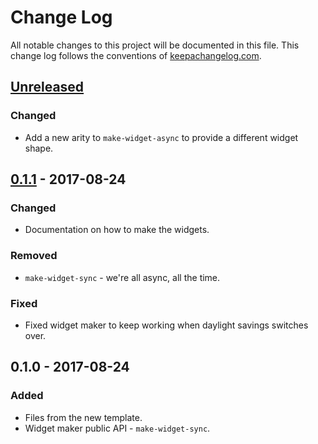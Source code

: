 # Change Log
All notable changes to this project will be documented in this file. This change log follows the conventions of [keepachangelog.com](http://keepachangelog.com/).

## [Unreleased]
### Changed
- Add a new arity to `make-widget-async` to provide a different widget shape.

## [0.1.1] - 2017-08-24
### Changed
- Documentation on how to make the widgets.

### Removed
- `make-widget-sync` - we're all async, all the time.

### Fixed
- Fixed widget maker to keep working when daylight savings switches over.

## 0.1.0 - 2017-08-24
### Added
- Files from the new template.
- Widget maker public API - `make-widget-sync`.

[Unreleased]: https://github.com/your-name/cmr/compare/0.1.1...HEAD
[0.1.1]: https://github.com/your-name/cmr/compare/0.1.0...0.1.1
